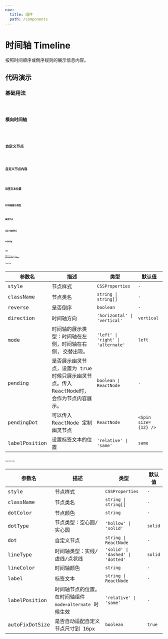 ```yaml
---
nav:
  title: 组件
  path: /components
---
```


# 时间轴 Timeline

按照时间顺序或倒序规则的展示信息内容。

## 代码演示

### 基础用法

<code src="./__demo__/basic.demo.tsx" />

### 横向时间轴

<code src="./__demo__/direction.demo.tsx" />

### 自定义节点

<code src="./__demo__/dot.demo.tsx" />

### 自定义节点内容

<code src="./__demo__/icon.demo.tsx" />

### 标签文本位置

<code src="./__demo__/label-position.demo.tsx" />

### 时间轴展示类型

<code src="./__demo__/mode.demo.tsx" />

### 幽灵节点

<code src="./__demo__/pending.demo.tsx" />

### 自定义轴线样式

<code src="./__demo__/type.demo.tsx" />

### 纵向时间轴

<code src="./__demo__/vertical.demo.tsx" />

## API

**注意: 非 `Timeline.Item` 组件将会被过滤掉，不会被展示**

### Timeline

|参数名|描述|类型|默认值|
|---|---|---|---|
|style|节点样式|`CSSProperties`|`-`|
|className|节点类名|`string \| string[]`|`-`|
|reverse|是否倒序|`boolean`|`-`|
|direction|时间轴方向|`'horizontal' \| 'vertical'`|`vertical`|
|mode|时间轴的展示类型：时间轴在左侧，时间轴在右侧, 交替出现。|`'left' \| 'right' \| 'alternate'`|`left`|
|pending|是否展示幽灵节点，设置为 true 时候只展示幽灵节点。传入ReactNode时，会作为节点内容展示。|`boolean \| ReactNode`|`-`|
|pendingDot|可以传入 ReactNode 定制幽灵节点|`ReactNode`|`<Spin size={12} />`|
|labelPosition|设置标签文本的位置|`'relative' \| 'same'`|`same`|

### Timeline.Item

|参数名|描述|类型|默认值|
|---|---|---|---|
|style|节点样式|`CSSProperties`|`-`|
|className|节点类名|`string \| string[]`|`-`|
|dotColor|节点颜色|`string`|`-`|
|dotType|节点类型：空心圆/实心圆|`'hollow' \| 'solid'`|`solid`|
|dot|自定义节点|`string \| ReactNode`|`-`|
|lineType|时间轴类型：实线/虚线/点状线|`'solid' \| 'dashed' \| 'dotted'`|`solid`|
|lineColor|时间轴颜色|`string`|`-`|
|label|标签文本|`string \| ReactNode`|`-`|
|labelPosition|时间轴节点的位置。 在时间轴组件 `mode=alternate` 时候生效|`'relative' \| 'same'`|`-`|
|autoFixDotSize|是否自动适配自定义节点尺寸到 16px|`boolean`|`true`|
